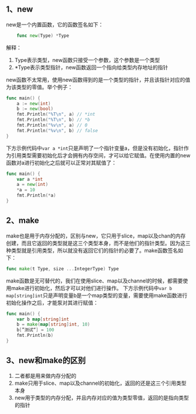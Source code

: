 ## 1、new
new是一个内置函数，它的函数签名如下：
```go
    func new(Type) *Type
```
解释：
1. Type表示类型，new函数只接受一个参数，这个参数是一个类型
2. *Type表示类型指针，new函数返回一个指向给类型内存地址的指针

new函数不太常用，使用new函数得到的是一个类型的指针，并且该指针对应的值为该类型的零值。举个例子：
```go
func main() {
    a := new(int)
    b := new(bool)
    fmt.Println("%T\n", a) // *int
    fmt.Println("%T\n", b) // *b
    fmt.Println("%v\n", a) // 0
    fmt.Println("%v\n", b) // false
}
```
下方示例代码中```var a *int```只是声明了一个指针变量a，但是没有初始化，指针作为引用类型需要初始化后才会拥有内存空间，才可以给它赋值。在使用内置的new函数对a进行初始化之后就可以正常对其赋值了：
```go
func main() {
    var a *int
    a = new(int)
    *a = 10
    fmt.Println(*a)
}
```

## 2、make
make也是用于内存分配的，区别与new，它只用于slice，map以及chan的内存创建，而且它返回的类型就是这三个类型本身，而不是他们的指针类型。因为这三种类型就是引用类型，所以就没有返回它们的指针的必要了。make函数签名如下：
```go
func make(t Type, size ...IntegerType) Type
```
make函数是无可替代的，我们在使用slice、map以及channel的时候，都需要使用make进行初始化，然后才可以对他们进行操作。
下方示例代码中```var b map[string]int```只是声明变量b是一个map类型的变量，需要使用make函数进行初始化操作之后，才能泵对其进行赋值：
```go
func main() {
    var b map[string]int
    b = make(map[string]int, 10)    
    b[”测试“] = 100
    fmt.Println(b)
}
```
## 3、new和make的区别
1. 二者都是用来做内存分配的
2. make只用于slice、map以及channel的初始化，返回的还是这三个引用类型本身
3. new用于类型的内存分配，并且内存对应的值为类型零值，返回的是指向类型的指针
